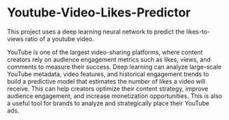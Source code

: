 # Youtube-Video-Likes-Predictor
This project uses a deep learning neural network to predict the likes-to-views ratio of a youtube video.

YouTube is one of the largest video-sharing platforms, where content creators rely on audience engagement metrics such as likes, views, and comments to measure their success. Deep learning can analyze large-scale YouTube metadata, video features, and historical engagement trends to build a predictive model that estimates the number of likes a video will receive. This can help creators optimize their content strategy, improve audience engagement, and increase monetization opportunities. This is also a useful tool for brands to analyze and strategically place their YouTube ads.
